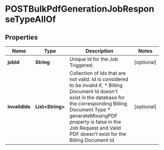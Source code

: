 

# POSTBulkPdfGenerationJobResponseTypeAllOf


## Properties

| Name | Type | Description | Notes |
|------------ | ------------- | ------------- | -------------|
|**jobId** | **String** | Unique Id for the Job Triggered.  |  [optional] |
|**invalidIds** | **List&lt;String&gt;** | Collection of Ids that are not valid.    Id is considered to be invalid if,      * Billing Document Id doesn&#39;t exist in the database for the corresponding Billing Document Type   * generateMissingPDF property is false in the Job Request and Valid PDF doesn&#39;t exist for the Billing Document Id  |  [optional] |



